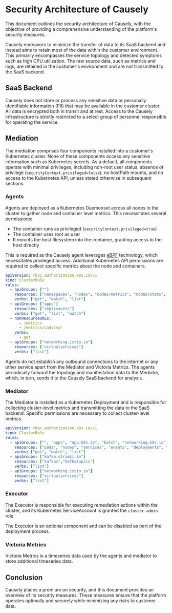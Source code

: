 # Security Architecture of Causely

This document outlines the security architecture of Causely, with the objective of providing a comprehensive understanding of the platform's security measures.

Causely endeavors to minimize the transfer of data to its SaaS backend and instead aims to retain most of the data within the customer environment. This primarily encompasses the service topology and detected symptoms such as high CPU utilization. The raw source data, such as metrics and logs, are retained in the customer's environment and are not transmitted to the SaaS backend.

## SaaS Backend

Causely does not store or process any sensitive data or personally identifiable information (PII) that may be available in the customer cluster. All data is encrypted both in transit and at rest. Access to the Causely infrastructure is strictly restricted to a select group of personnel responsible for operating the service.

## Mediation

The mediation comprises four components installed into a customer's Kubernetes cluster. None of these components access any sensitive information such as Kubernetes secrets. As a default, all components operate with minimal privileges, including non-root user status, absence of privilege (`securityContext.privileged=false`), no hostPath mounts, and no access to the Kubernetes API, unless stated otherwise in subsequent sections.

### Agents

Agents are deployed as a Kubernetes Daemonset across all nodes in the cluster to gather node and container level metrics. This necessitates several permissions:

- The container runs as privileged (`securityContext.privileged=true`)
- The container uses root as user
- It mounts the host filesystem into the container, granting access to the host directly

This is required as the Causely agent leverages [eBPF](https://ebpf.io) technology, which necessitates privileged access. Additional Kubernetes API permissions are required to collect specific metrics about the node and containers.

``` yaml
apiVersion: rbac.authorization.k8s.io/v1
kind: ClusterRole
rules:
  - apiGroups: [""]
    resources: ["namespaces", "nodes", "nodes/metrics", "nodes/stats", "persistentvolumes", "persistentvolumeclaims", "pods", "services"]
    verbs: ["get", "watch", "list"]
  - apiGroups: ["apps"]
    resources: ["replicasets"]
    verbs: ["get", "list", "watch"]
  - nonResourceURLs:
      - /metrics
      - /metrics/cadvisor
    verbs:
      - get
  - apiGroups: ["networking.istio.io"]
    resources: ["virtualservices"]
    verbs: ["list"]
```

Agents do not establish any outbound connections to the internet or any other service apart from the Mediator and Victoria Metrics. The agents periodically forward the topology and manifestation data to the Mediator, which, in turn, sends it to the Causely SaaS backend for analysis.

### Mediator

The Mediator is installed as a Kubernetes Deployment and is responsible for collecting cluster-level metrics and transmitting the data to the SaaS backend. Specific permissions are necessary to collect cluster-level metrics.

```yaml
apiVersion: rbac.authorization.k8s.io/v1
kind: ClusterRole
rules:
  - apiGroups: ["", "apps", "app.k8s.io", "batch", "networking.k8s.io"]
    resources: ["pods", "nodes", "services", "events", "deployments", "namespaces", "replicasets", "replicationcontrollers", "jobs", "cronjobs", "statefulsets", "daemonsets", "persistentvolumes", "persistentvolumeclaims", "ingresses"]
    verbs: ["get", "watch", "list"]
  - apiGroups: ["kafka.strimzi.io"]
    resources: ["kafkas","kafkatopics"]
    verbs: ["list"]
  - apiGroups: ["networking.istio.io"]
    resources: ["virtualservices"]
    verbs: ["list"]
```

### Executor

The Executor is responsible for executing remediation actions within the cluster, and its Kubernetes ServiceAccount is granted the `cluster-admin` role.

The Executor is an optional component and can be disabled as part of the deployment process.

### Victoria Metrics

Victoria Metrics is a timeseries data used by the agents and mediator to store additional timeseries data.

## Conclusion

Causely places a premium on security, and this document provides an overview of its security measures. These measures ensure that the platform operates optimally and securely while minimizing any risks to customer data.
